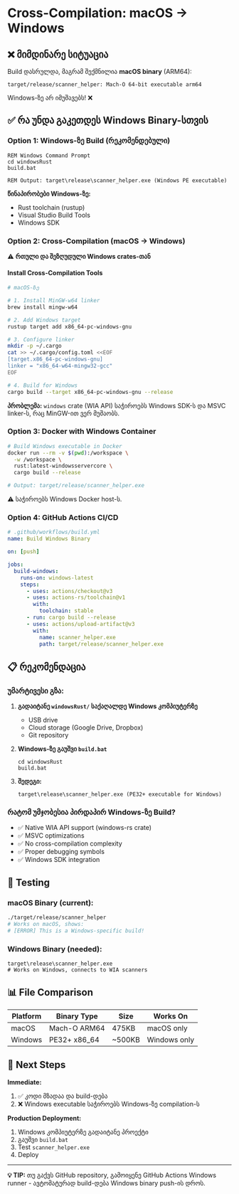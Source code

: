 # Cross-Compilation: macOS → Windows

## ❌ მიმდინარე სიტუაცია

Build დასრულდა, მაგრამ შექმნილია **macOS binary** (ARM64):
```
target/release/scanner_helper: Mach-O 64-bit executable arm64
```

Windows-ზე არ იმუშავებს! ❌

## ✅ რა უნდა გაკეთდეს Windows Binary-სთვის

### Option 1: Windows-ზე Build (რეკომენდებული)

```batch
REM Windows Command Prompt
cd windowsRust
build.bat

REM Output: target\release\scanner_helper.exe (Windows PE executable)
```

**წინაპირობები Windows-ზე:**
- Rust toolchain (rustup)
- Visual Studio Build Tools
- Windows SDK

### Option 2: Cross-Compilation (macOS → Windows)

⚠️ **რთული და შეზღუდული Windows crates-თან**

#### Install Cross-Compilation Tools

```bash
# macOS-ზე

# 1. Install MinGW-w64 linker
brew install mingw-w64

# 2. Add Windows target
rustup target add x86_64-pc-windows-gnu

# 3. Configure linker
mkdir -p ~/.cargo
cat >> ~/.cargo/config.toml <<EOF
[target.x86_64-pc-windows-gnu]
linker = "x86_64-w64-mingw32-gcc"
EOF

# 4. Build for Windows
cargo build --target x86_64-pc-windows-gnu --release
```

**პრობლემა:** `windows` crate (WIA API) საჭიროებს Windows SDK-ს და MSVC linker-ს, რაც MinGW-ით ვერ მუშაობს.

### Option 3: Docker with Windows Container

```bash
# Build Windows executable in Docker
docker run --rm -v $(pwd):/workspace \
  -w /workspace \
  rust:latest-windowsservercore \
  cargo build --release

# Output: target/release/scanner_helper.exe
```

⚠️ საჭიროებს Windows Docker host-ს.

### Option 4: GitHub Actions CI/CD

```yaml
# .github/workflows/build.yml
name: Build Windows Binary

on: [push]

jobs:
  build-windows:
    runs-on: windows-latest
    steps:
      - uses: actions/checkout@v3
      - uses: actions-rs/toolchain@v1
        with:
          toolchain: stable
      - run: cargo build --release
      - uses: actions/upload-artifact@v3
        with:
          name: scanner_helper.exe
          path: target/release/scanner_helper.exe
```

## 📋 რეკომენდაცია

### უმარტივესი გზა:

1. **გადაიტანე `windowsRust/` საქაღალდე Windows კომპიუტერზე**
   - USB drive
   - Cloud storage (Google Drive, Dropbox)
   - Git repository

2. **Windows-ზე გაუშვი `build.bat`**
   ```batch
   cd windowsRust
   build.bat
   ```

3. **შედეგი:**
   ```
   target\release\scanner_helper.exe (PE32+ executable for Windows)
   ```

### რატომ უმჯობესია პირდაპირ Windows-ზე Build?

- ✅ Native WIA API support (windows-rs crate)
- ✅ MSVC optimizations
- ✅ No cross-compilation complexity
- ✅ Proper debugging symbols
- ✅ Windows SDK integration

## 🧪 Testing

### macOS Binary (current):
```bash
./target/release/scanner_helper
# Works on macOS, shows:
# [ERROR] This is a Windows-specific build!
```

### Windows Binary (needed):
```batch
target\release\scanner_helper.exe
# Works on Windows, connects to WIA scanners
```

## 📊 File Comparison

| Platform | Binary Type | Size | Works On |
|----------|-------------|------|----------|
| macOS | Mach-O ARM64 | 475KB | macOS only |
| Windows | PE32+ x86_64 | ~500KB | Windows only |

## 🚀 Next Steps

**Immediate:**
1. ✅ კოდი მზადაა და build-დება
2. ❌ Windows executable საჭიროებს Windows-ზე compilation-ს

**Production Deployment:**
1. Windows კომპიუტერზე გადაიტანე პროექტი
2. გაუშვი `build.bat`
3. Test `scanner_helper.exe`
4. Deploy

---

**💡 TIP:** თუ გაქვს GitHub repository, გამოიყენე GitHub Actions Windows runner - ავტომატურად build-დება Windows binary push-ის დროს.
